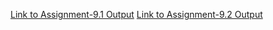 [Link to Assignment-9.1 Output](https://harsha12a.github.io/Assignments-of-fullstack/Week-3/Assignment-9/task-9.1/)
[Link to Assignment-9.2 Output](https://harsha12a.github.io/Assignments-of-fullstack/Week-3/Assignment-9/task-9.2/)